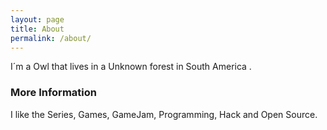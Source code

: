 ```yaml
---
layout: page
title: About
permalink: /about/
---
```


I´m a Owl that lives in a Unknown forest in South America .

### More Information

I like the Series, Games, GameJam, Programming, Hack and Open Source.

